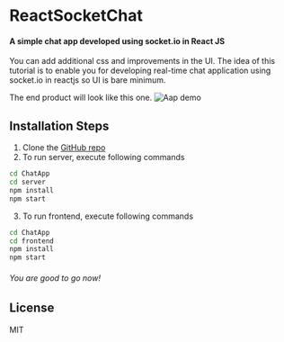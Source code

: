 # ReactSocketChat
#### A simple chat app developed using socket.io in React JS

You can add additional css and improvements in the UI. The idea of this tutorial is to enable you for developing real-time chat application using socket.io in reactjs so UI is bare minimum.

The end product will look like this one. 
![Aap demo](https://github.com/aamirjaved844/ReactSocketChat/blob/main/app_demo.gif?raw=true)

## Installation Steps

1.  Clone the [GitHub repo](https://github.com/aamirjaved844/ReactSocketChat.git)
2. To run server, execute following commands
```sh
cd ChatApp
cd server
npm install
npm start
```
3. To run frontend, execute following commands
```sh
cd ChatApp
cd frontend
npm install
npm start
```
###### You are good to go now!


## License

MIT
